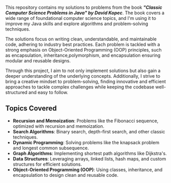 This repository contains my solutions to problems from the book **_"Classic Computer Science Problems in Java" by David Kopec_**. The book covers a wide range of foundational computer science topics, and I'm using it to improve my Java skills and explore algorithms and problem-solving techniques.

The solutions focus on writing clean, understandable, and maintainable code, adhering to industry best practices. Each problem is tackled with a strong emphasis on Object-Oriented Programming (OOP) principles, such as encapsulation, inheritance,polymorphism, and encapsulation ensuring modular and reusable designs.

Through this project, I aim to not only implement solutions but also gain a deeper understanding of the underlying concepts. Additionally, I strive to bring a creative mindset to problem-solving, finding innovative and efficient approaches to tackle complex challenges while keeping the codebase well-structured and easy to follow.

## Topics Covered

- **Recursion and Memoization**: Problems like the Fibonacci sequence, optimized with recursion and memoization.
- **Search Algorithms**: Binary search, depth-first search, and other classic techniques.
- **Dynamic Programming**: Solving problems like the knapsack problem and longest common subsequence.
- **Graph Algorithms**: Implementing shortest path algorithms like Dijkstra's.
- **Data Structures**: Leveraging arrays, linked lists, hash maps, and custom structures for efficient solutions.
- **Object-Oriented Programming (OOP)**: Using classes, inheritance, and encapsulation to design clean and reusable code.
